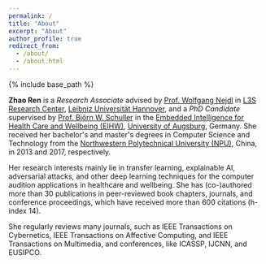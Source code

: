 ```yaml
---
permalink: /
title: "About"
excerpt: "About"
author_profile: true
redirect_from: 
  - /about/
  - /about.html
---
```

{% include base_path %}

**Zhao Ren** is a *Research Associate* advised by <a href="https://kbs.uni-hannover.de/~nejdl/" target="_blank">Prof. Wolfgang Nejdl</a> in <a href="https://www.l3s.de/en" target="_blank">L3S Research Center</a>, <a href="https://www.uni-hannover.de/en/" target="_blank">Leibniz Universität Hannover</a>, and a *PhD Candidate* supervised by <a href="http://www.schuller.one/" target="_blank">Prof. Björn W. Schuller</a> in the <a href="https://www.uni-augsburg.de/en/fakultaet/fai/informatik/prof/eihw/" target="_blank">Embedded Intelligence for Health Care and Wellbeing (EIHW)</a>, <a href="https://www.uni-augsburg.de/en/" target="_blank">University of Augsburg</a>, Germany. She received her bachelor's and master's degrees in Computer Science and Technology from the <a href="https://en.nwpu.edu.cn/" target="_blank">Northwestern Polytechnical University (NPU)</a>, China, in 2013 and 2017, respectively.

Her research interests mainly lie in transfer learning, explainable AI, adversarial attacks, and other deep learning techniques for the computer audition applications in healthcare and wellbeing. She has (co-)authored more than 30 publications in peer-reviewed book chapters, journals, and conference proceedings, which have received more than 600 citations (h-index 14).

She regularly reviews many journals, such as IEEE Transactions on Cybernetics, IEEE Transactions on Affective Computing, and IEEE Transactions on Multimedia, and conferences, like ICASSP, IJCNN, and EUSIPCO.


